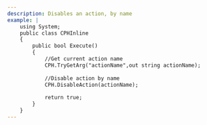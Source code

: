 ```yaml
---
description: Disables an action, by name
example: |
    using System;
    public class CPHInline
    {
        public bool Execute()
        {
            //Get current action name
            CPH.TryGetArg("actionName",out string actionName);
            
            //Disable action by name
            CPH.DisableAction(actionName);
            
            return true;
        }
    }
---
```

